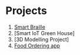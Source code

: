 # Projects
1. [Smart Braille](https://github.com/carbonvibes/Projects/tree/Smart-Braille)
2. [Smart IoT Green House]
3. [3D Modelling Project]
4. [Food Ordering app](https://github.com/carbonvibes/Projects/tree/Food-Ordering-app)
